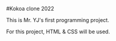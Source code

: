 #Kokoa clone 2022

This is Mr. YJ's first programming project.

For this project, HTML & CSS will be used.
